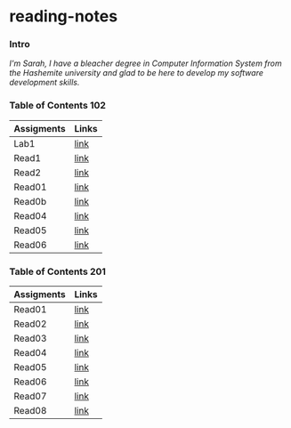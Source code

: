 # reading-notes
### Intro
*I'm Sarah, I have a bleacher degree in Computer Information System from the Hashemite university and glad to be here to develop my software development skills.* 

### Table of Contents 102
| Assigments   | Links            |
| ----------   | ----------       |
| Lab1         | [link](102/Lab1.md)  |
| Read1        | [link](102/read1.md) |
| Read2        | [link](102/read2.md) |
| Read01        | [link](102/read03.md) |
| Read0b        | [link](102/read03b.md) |
| Read04        | [link](102/read04.md) |
| Read05        | [link](102/read05.md) |
| Read06        | [link](102/read06.md) |


### Table of Contents 201
| Assigments   | Links            |
| ----------   | ----------       |
| Read01        | [link](201/read01.md) |
| Read02        | [link](201/read02.md) |
| Read03        | [link](201/read03.md) |
| Read04        | [link](201/read04.md) |
| Read05        | [link](201/read04.md) |
| Read06        | [link](201/read06.md) |
| Read07        | [link](201/read07.md) |
| Read08        | [link](201/read08.md) |

